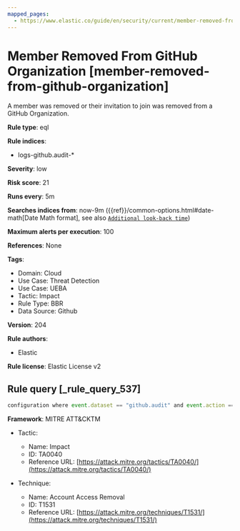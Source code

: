 ```yaml
---
mapped_pages:
  - https://www.elastic.co/guide/en/security/current/member-removed-from-github-organization.html
---
```


# Member Removed From GitHub Organization [member-removed-from-github-organization]

A member was removed or their invitation to join was removed from a GitHub Organization.

**Rule type**: eql

**Rule indices**:

* logs-github.audit-*

**Severity**: low

**Risk score**: 21

**Runs every**: 5m

**Searches indices from**: now-9m ({{ref}}/common-options.html#date-math[Date Math format], see also [`Additional look-back time`](docs-content://solutions/security/detect-and-alert/create-detection-rule.md#rule-schedule))

**Maximum alerts per execution**: 100

**References**: None

**Tags**:

* Domain: Cloud
* Use Case: Threat Detection
* Use Case: UEBA
* Tactic: Impact
* Rule Type: BBR
* Data Source: Github

**Version**: 204

**Rule authors**:

* Elastic

**Rule license**: Elastic License v2

## Rule query [_rule_query_537]

```js
configuration where event.dataset == "github.audit" and event.action == "org.remove_member"
```

**Framework**: MITRE ATT&CKTM

* Tactic:

    * Name: Impact
    * ID: TA0040
    * Reference URL: [https://attack.mitre.org/tactics/TA0040/](https://attack.mitre.org/tactics/TA0040/)

* Technique:

    * Name: Account Access Removal
    * ID: T1531
    * Reference URL: [https://attack.mitre.org/techniques/T1531/](https://attack.mitre.org/techniques/T1531/)



